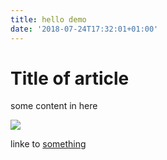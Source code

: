 ```yaml
---
title: hello demo
date: '2018-07-24T17:32:01+01:00'
---
```

# Title of article



some content in here

![](/images/redhahahat.jpg)



linke  to [something](google.com)
